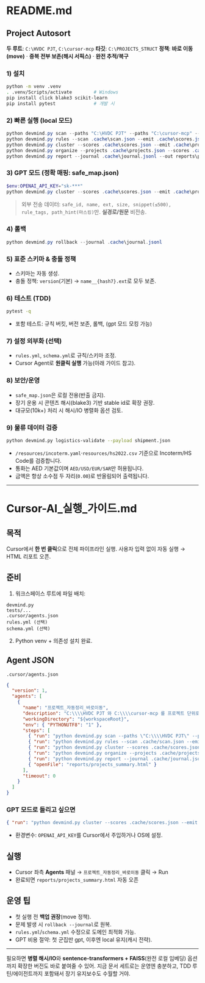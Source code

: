 # README.md

## Project Autosort

**두 루트**: `C:\HVDC PJT`, `C:\cursor-mcp`
**타깃**: `C:\PROJECTS_STRUCT`
**정책**: **바로 이동(move)** · **중복 전부 보존(해시 서픽스)** · **완전 추적/복구**

### 1) 설치

```bash
python -m venv .venv
. .venv/Scripts/activate        # Windows
pip install click blake3 scikit-learn
pip install pytest              # 개발 시
```

### 2) 빠른 실행 (local 모드)

```powershell
python devmind.py scan --paths "C:\HVDC PJT" --paths "C:\cursor-mcp" --emit .cache\scan.json --safe-map .cache\safe_map.json
python devmind.py rules --scan .cache\scan.json --emit .cache\scores.json
python devmind.py cluster --scores .cache\scores.json --emit .cache\projects.json --project-mode local
python devmind.py organize --projects .cache\projects.json --scores .cache\scores.json --target "C:\PROJECTS_STRUCT" --mode move --conflict version --journal .cache\journal.jsonl
python devmind.py report --journal .cache\journal.jsonl --out reports\projects_summary.html
```

### 3) GPT 모드 (정확 매핑: safe_map.json)

```powershell
$env:OPENAI_API_KEY="sk-***"
python devmind.py cluster --scores .cache\scores.json --emit .cache\projects.json --project-mode gpt --safe-map .cache\safe_map.json
```

> 외부 전송 데이터: `safe_id, name, ext, size, snippet(≤500), rule_tags, path_hint(마스킹)`만. **실경로/원문** 비전송.

### 4) 롤백

```powershell
python devmind.py rollback --journal .cache\journal.jsonl
```

### 5) 표준 스키마 & 충돌 정책

* 스키마는 자동 생성.
* 충돌 정책: `version`(기본) → `name__{hash7}.ext`로 모두 보존.

### 6) 테스트 (TDD)

```bash
pytest -q
```

* 포함 테스트: 규칙 버킷, 버전 보존, 롤백, (gpt 모드 모킹 가능)

### 7) 설정 외부화 (선택)

* `rules.yml`, `schema.yml`로 규칙/스키마 조정.
* Cursor Agent로 **원클릭 실행** 가능(아래 가이드 참고).

### 8) 보안/운영

* `safe_map.json`은 로컬 전용(반출 금지).
* 장기 운용 시 콘텐츠 해시(blake3) 기반 stable id로 확장 권장.
* 대규모(10k+) 처리 시 해시/IO 병렬화 옵션 검토.

### 9) 물류 데이터 검증

```bash
python devmind.py logistics-validate --payload shipment.json
```

* `/resources/incoterm.yaml`·`resources/hs2022.csv` 기준으로 Incoterm/HS Code를 검증합니다.
* 통화는 AED 기본값이며 `AED/USD/EUR/SAR`만 허용됩니다.
* 금액은 항상 소수점 두 자리(`0.00`)로 반올림되어 출력됩니다.

---

# Cursor-AI_실행_가이드.md

## 목적

Cursor에서 **한 번 클릭**으로 전체 파이프라인 실행. 사용자 입력 없이 자동 실행 → HTML 리포트 오픈.

## 준비

1. 워크스페이스 루트에 파일 배치:

```
devmind.py
tests/...
.cursor/agents.json
rules.yml (선택)
schema.yml (선택)
```

2. Python venv + 의존성 설치 완료.

## Agent JSON

`.cursor/agents.json`

```json
{
  "version": 1,
  "agents": [
    {
      "name": "프로젝트_자동정리_바로이동",
      "description": "C:\\\\HVDC PJT 와 C:\\\\cursor-mcp 를 프로젝트 단위로 묶어 표준 스키마로 즉시 이동하고 리포트까지 생성",
      "workingDirectory": "${workspaceRoot}",
      "env": { "PYTHONUTF8": "1" },
      "steps": [
        { "run": "python devmind.py scan --paths \"C:\\\\HVDC PJT\" --paths \"C:\\\\cursor-mcp\" --emit .cache/scan.json --safe-map .cache/safe_map.json" },
        { "run": "python devmind.py rules --scan .cache/scan.json --emit .cache/scores.json" },
        { "run": "python devmind.py cluster --scores .cache/scores.json --emit .cache/projects.json --project-mode local" },
        { "run": "python devmind.py organize --projects .cache/projects.json --scores .cache/scores.json --target \"C:\\\\PROJECTS_STRUCT\" --mode move --conflict version --journal .cache/journal.jsonl" },
        { "run": "python devmind.py report --journal .cache/journal.jsonl --out reports/projects_summary.html" },
        { "openFile": "reports/projects_summary.html" }
      ],
      "timeout": 0
    }
  ]
}
```

### GPT 모드로 돌리고 싶으면

```json
{ "run": "python devmind.py cluster --scores .cache/scores.json --emit .cache/projects.json --project-mode gpt --safe-map .cache/safe_map.json" }
```

* 환경변수: `OPENAI_API_KEY`를 Cursor에서 주입하거나 OS에 설정.

## 실행

* Cursor 좌측 **Agents** 패널 → `프로젝트_자동정리_바로이동` 클릭 → Run
* 완료되면 `reports/projects_summary.html` 자동 오픈

## 운영 팁

* 첫 실행 전 **백업 권장**(move 정책).
* 문제 발생 시 `rollback --journal`로 원복.
* `rules.yml`/`schema.yml` 수정으로 도메인 최적화 가능.
* GPT 비용 절약: 첫 군집만 gpt, 이후엔 local 유지(캐시 전략).

---

필요하면 **병렬 해시/IO**와 **sentence-transformers + FAISS**(완전 로컬 임베딩) 옵션까지 확장한 버전도 바로 붙여줄 수 있어. 지금 문서 세트로는 운영엔 충분하고, TDD 루틴/에이전트까지 포함돼서 장기 유지보수도 수월할 거야.
